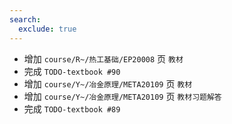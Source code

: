 ```yaml
---
search:
  exclude: true
---
```


- 增加 `course/R~/热工基础/EP20008` 页 `教材`
- 完成 `TODO-textbook #90`
- 增加 `course/Y~/冶金原理/META20109` 页 `教材`
- 增加 `course/Y~/冶金原理/META20109` 页 `教材习题解答`
- 完成 `TODO-textbook #89`
